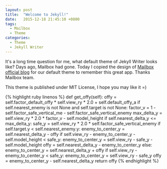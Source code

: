 ```yaml
---
layout: post
title:  "Welcome to Jekyll!"
date:   2015-12-18 21:45:10 +0800
tags:
  - Mailbox
  - Theme
categories:
  - Theme
  - Jekyll Writer
---
```

It's a long time question for me, what default theme of Jekyll Writer looks like? Days ago, Mailbox had gone. Today I copied the design of [Mailbox official blog](https://blogs.dropbox.com/mailbox/) for our default theme to remember this great app. Thanks Mailbox team.

This theme is published under MIT License, I hope you may like it =)

{% highlight ruby linenos %}
	def get_offy(self):
		offy = self.factor_default_offy * self.view_ry * 2.0 + self.default_offy_a
		if self.nearest_enemy is not None and self.target is not None:
			factor_v = 1 - self.factor_safe_vertical_me - self.factor_safe_vertical_enemy
			max_delta_y = self.view_ry * 2.0 * factor_v - self.model_height
			if self.nearest_delta_y <= max_delta_y:
				safe_y = self.view_ry * 2.0 * self.factor_safe_vertical_enemy
				if self.target.y < self.nearest_enemy.y:
					enemy_to_center_y = self.nearest_delta_y - offy
					if self.view_ry - enemy_to_center_y - self.model_height < safe_y:
						enemy_to_center_y = self.view_ry - safe_y - self.model_height
						offy = self.nearest_delta_y - enemy_to_center_y
				else:
					enemy_to_center_y = self.nearest_delta_y + offy
					if self.view_ry - enemy_to_center_y < safe_y:
						enemy_to_center_y = self.view_ry - safe_y
						offy = enemy_to_center_y - self.nearest_delta_y
		return offy
{% endhighlight %}
